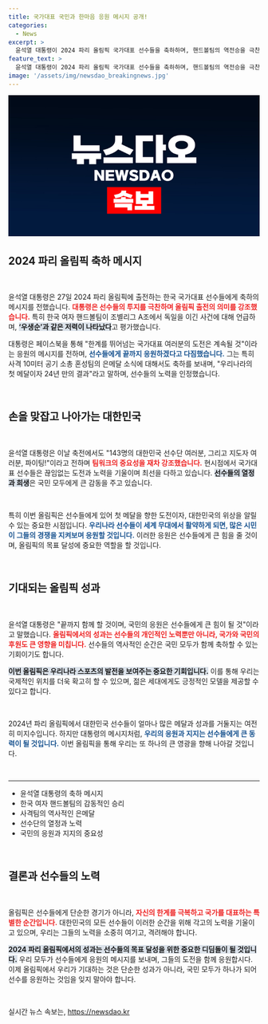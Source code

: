 ```yaml
---
title: 국가대표 국민과 한마음 응원 메시지 공개!
categories:
  - News
excerpt: >
  윤석열 대통령이 2024 파리 올림픽 국가대표 선수들을 축하하며, 핸드볼팀의 역전승을 극찬했다. 그는 한계를 뛰어넘는 도전은 계속될 것이라며 끝까지 응원하겠다고 전했다.
feature_text: >
  윤석열 대통령이 2024 파리 올림픽 국가대표 선수들을 축하하며, 핸드볼팀의 역전승을 극찬했다. 그는 한계를 뛰어넘는 도전은 계속될 것이라며 끝까지 응원하겠다고 전했다.
image: '/assets/img/newsdao_breakingnews.jpg'
---
```


<p><img src="/assets/img/newsdao_breakingnews.jpg" alt="implanttips 속보" /></p>

<h2 data-ke-size="size26">2024 파리 올림픽 축하 메시지</h2>

<p data-ke-size="size16">&nbsp;</p>

<p>윤석열 대통령은 27일 2024 파리 올림픽에 출전하는 한국 국가대표 선수들에게 축하의 메시지를 전했습니다. <b><span style="color: #ee2323;">대통령은 선수들의 투지를 극찬하며 올림픽 출전의 의미를 강조했습니다.</span></b> 특히 한국 여자 핸드볼팀이 조별리그 A조에서 독일을 이긴 사건에 대해 언급하며, <b><span style="background-color: #21538527;">‘우생순’과 같은 저력이 나타났다</span></b>고 평가했습니다. </p>

<p>대통령은 페이스북을 통해 "한계를 뛰어넘는 국가대표 여러분의 도전은 계속될 것"이라는 응원의 메시지를 전하며, <b><span style="color: #1a5490;">선수들에게 끝까지 응원하겠다고 다짐했습니다.</span></b> 그는 특히 사격 10미터 공기 소총 혼성팀의 은메달 소식에 대해서도 축하를 보내며, "우리나라의 첫 메달이자 24년 만의 결과"라고 말하며, 선수들의 노력을 인정했습니다. </p>

<p data-ke-size="size16">&nbsp;</p>

<h2 data-ke-size="size26">손을 맞잡고 나아가는 대한민국</h2>

<p data-ke-size="size16">&nbsp;</p>

<p>윤석열 대통령은 이날 축전에서도 "143명의 대한민국 선수단 여러분, 그리고 지도자 여러분, 파이팅!"이라고 전하며 <b><span style="color: #ee2323;">팀워크의 중요성을 재차 강조했습니다.</span></b> 현시점에서 국가대표 선수들은 끊임없는 도전과 노력을 기울이며 최선을 다하고 있습니다. <b><span style="background-color: #21538527;">선수들의 열정과 희생</span></b>은 국민 모두에게 큰 감동을 주고 있습니다.</p>

<p data-ke-size="size16">&nbsp;</p>

<p>특히 이번 올림픽은 선수들에게 있어 첫 메달을 향한 도전이자, 대한민국의 위상을 알릴 수 있는 중요한 시점입니다. <b><span style="color: #1a5490;">우리나라 선수들이 세계 무대에서 활약하게 되면, 많은 시민이 그들의 경쟁을 지켜보며 응원할 것입니다.</span></b> 이러한 응원은 선수들에게 큰 힘을 줄 것이며, 올림픽의 목표 달성에 중요한 역할을 할 것입니다.</p>

<p data-ke-size="size16">&nbsp;</p>

<h2 data-ke-size="size26">기대되는 올림픽 성과</h2>

<p data-ke-size="size16">&nbsp;</p>

<p>윤석열 대통령은 "끝까지 함께 할 것이며, 국민의 응원은 선수들에게 큰 힘이 될 것"이라고 말했습니다. <b><span style="color: #ee2323;">올림픽에서의 성과는 선수들의 개인적인 노력뿐만 아니라, 국가와 국민의 후원도 큰 영향을 미칩니다.</span></b> 선수들의 역사적인 순간은 국민 모두가 함께 축하할 수 있는 기회이기도 합니다.</p>

<p><b><span style="background-color: #21538527;">이번 올림픽은 우리나라 스포츠의 발전을 보여주는 중요한 기회입니다.</span></b> 이를 통해 우리는 국제적인 위치를 더욱 확고히 할 수 있으며, 젊은 세대에게도 긍정적인 모델을 제공할 수 있다고 합니다.</p>

<p data-ke-size="size16">&nbsp;</p>

<p>2024년 파리 올림픽에서 대한민국 선수들이 얼마나 많은 메달과 성과를 거둘지는 여전히 미지수입니다. 하지만 대통령의 메시지처럼, <b><span style="color: #1a5490;">우리의 응원과 지지는 선수들에게 큰 동력이 될 것입니다.</span></b> 이번 올림픽을 통해 우리는 또 하나의 큰 영광을 향해 나아갈 것입니다. </p>

<p data-ke-size="size16">&nbsp;</p>

<hr>

<ul>
    <li>윤석열 대통령의 축하 메시지</li>
    <li>한국 여자 핸드볼팀의 감동적인 승리</li>
    <li>사격팀의 역사적인 은메달</li>
    <li>선수단의 열정과 노력</li>
    <li>국민의 응원과 지지의 중요성</li>
</ul>

<p data-ke-size="size16">&nbsp;</p>

<h2 data-ke-size="size26">결론과 선수들의 노력</h2>

<p data-ke-size="size16">&nbsp;</p>

<p>올림픽은 선수들에게 단순한 경기가 아니라, <b><span style="color: #ee2323;">자신의 한계를 극복하고 국가를 대표하는 특별한 순간입니다.</span></b> 대한민국의 모든 선수들이 이러한 순간을 위해 각고의 노력을 기울이고 있으며, 우리는 그들의 노력을 소중히 여기고, 격려해야 합니다. </p>

<p><b><span style="background-color: #21538527;">2024 파리 올림픽에서의 성과는 선수들의 목표 달성을 위한 중요한 디딤돌이 될 것입니다.</span></b> 우리 모두가 선수들에게 응원의 메시지를 보내며, 그들의 도전을 함께 응원합시다. 이제 올림픽에서 우리가 기대하는 것은 단순한 성과가 아니라, 국민 모두가 하나가 되어 선수를 응원하는 것임을 잊지 말아야 합니다.</p>

<p data-ke-size="size16">&nbsp;</p>
실시간 뉴스 속보는, <a href="https://newsdao.kr" rel="dofollow">https://newsdao.kr</a>


